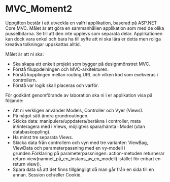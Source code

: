 # MVC_Moment2

Uppgiften består i att utveckla en valfri applikation, baserad på ASP.NET Core MVC. Målet är att göra en sammanhållen applikation som med de olika pusselbitarna. Se till att den inte upplevs som separata delar. Applikationen kan dock vara enkel och bara ha till syfte att ni ska lära er detta men roliga kreativa tolkningar uppskattas alltid.

Målet är att ni ska:

- Ska skapa ett enkelt projekt som bygger på designmönstret MVC.
- Förstå filuppdelningen och MVC-arkitekturen.
- Förstå kopplingen mellan routing,URL och vilken kod som exekveras i controllern.
- Förstå var logik skall placeras och varför.


För godkänt genomförande av laboration ska ni i er applikation visa på följande:

- Att ni verkligen använder Models, Controller och Vyer (Views).
- På något sätt ändra grundroutingen.
- Skicka data: manipulera/uppdatera/beräkna i controller, mata in/interagera med i Views, möjligtvis spara/hämta i Model (utan databaskoppling).
- Ha minst tre separata Views.
- Skicka data från controllern och vyn med tre varianter: ViewBag, ViewData och parameterpassning med en vy-modell i grunden.Förklaring på parameterpassningen: action-metoden returnerar return view(namnet_på_en_instans_av_en_modell) istället för enbart en return view().
- Spara data så att det finns tillgängligt då man går från en sida till en annan. Session och/eller Cookie.
